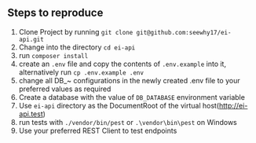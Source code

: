 ## Steps to reproduce

1. Clone Project by running ```git clone git@github.com:seewhy17/ei-api.git```
2. Change into the directory ```cd ei-api```
3. run ```composer install```
4. create an ```.env``` file and copy the contents of ```.env.example``` into it, alternatively run ```cp .env.example .env```
5. change all DB_~ configurations in the newly created .env file to your preferred values as required
6. Create a database with the value of ```DB_DATABASE``` environment variable
7. Use ```ei-api``` directory as the DocumentRoot of the virtual host(http://ei-api.test)
8. run tests with ```./vendor/bin/pest``` or ```.\vendor\bin\pest``` on Windows
9. Use your preferred REST Client to test endpoints
